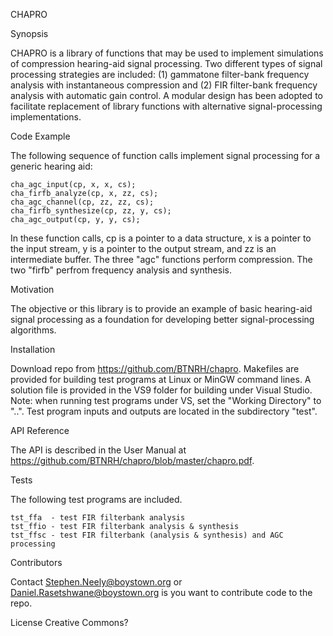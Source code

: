 CHAPRO

Synopsis

CHAPRO is a library of functions that may be used to implement simulations of compression hearing-aid signal processing. Two different types of signal processing strategies are included: (1) gammatone filter-bank frequency analysis with instantaneous compression and (2) FIR filter-bank frequency analysis with automatic gain control. A modular design has been adopted to facilitate replacement of library functions with alternative signal-processing implementations.

Code Example

The following sequence of function calls implement signal processing for a generic hearing aid:

    cha_agc_input(cp, x, x, cs);
    cha_firfb_analyze(cp, x, zz, cs);
    cha_agc_channel(cp, zz, zz, cs);
    cha_firfb_synthesize(cp, zz, y, cs);
    cha_agc_output(cp, y, y, cs);

In these function calls, cp is a pointer to a data structure, x is a pointer to the input stream, y is a pointer to the output stream, and zz is an intermediate buffer. The three "agc" functions perform compression. The two "firfb" perfrom frequency analysis and synthesis.

Motivation

The objective or this library is to provide an example of basic hearing-aid signal processing as a foundation for developing better signal-processing algorithms.

Installation

Download repo from https://github.com/BTNRH/chapro. Makefiles are provided for building test programs at Linux or MinGW command lines. A solution file is provided in the VS9 folder for building under Visual Studio. Note: when running test programs under VS, set the "Working Directory" to "..". Test program inputs and outputs are located in the subdirectory "test".

API Reference

The API is described in the User Manual at https://github.com/BTNRH/chapro/blob/master/chapro.pdf.

Tests

The following test programs are included.

    tst_ffa  - test FIR filterbank analysis
    tst_ffio - test FIR filterbank analysis & synthesis
    tst_ffsc - test FIR filterbank (analysis & synthesis) and AGC processing

Contributors

Contact Stephen.Neely@boystown.org or Daniel.Rasetshwane@boystown.org is you want to contribute code to the repo.

License
Creative Commons?


